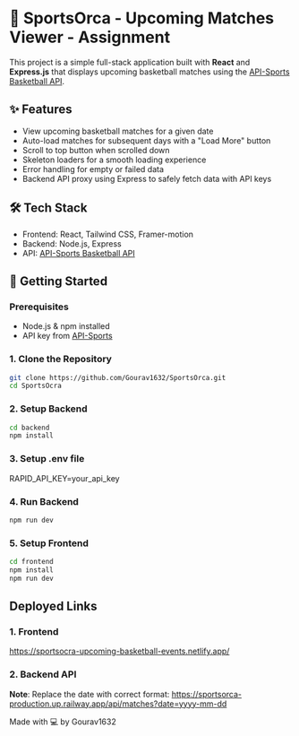 # 🏀 SportsOrca - Upcoming Matches Viewer - Assignment

This project is a simple full-stack application built with **React** and **Express.js** that displays upcoming basketball matches using the [API-Sports Basketball API](https://www.api-sports.io/documentation/basketball/v1).

## ✨ Features

- View upcoming basketball matches for a given date
- Auto-load matches for subsequent days with a "Load More" button
- Scroll to top button when scrolled down
- Skeleton loaders for a smooth loading experience
- Error handling for empty or failed data
- Backend API proxy using Express to safely fetch data with API keys

## 🛠️ Tech Stack

- Frontend: React, Tailwind CSS, Framer-motion
- Backend: Node.js, Express
- API: [API-Sports Basketball API](https://www.api-sports.io/documentation/basketball/v1)

## 🚀 Getting Started

### Prerequisites

- Node.js & npm installed
- API key from [API-Sports](https://rapidapi.com/api-sports/api/api-basketball)

### 1. Clone the Repository

```bash
git clone https://github.com/Gourav1632/SportsOrca.git
cd SportsOcra
```
### 2. Setup Backend
```bash
cd backend
npm install
```
### 3. Setup .env file
RAPID_API_KEY=your_api_key

### 4. Run Backend
```bash
npm run dev
```
### 5. Setup Frontend
```bash
cd frontend
npm install
npm run dev
```
## Deployed Links

### 1. Frontend 
https://sportsocra-upcoming-basketball-events.netlify.app/

### 2. Backend API
**Note**: Replace the date with correct format: 
https://sportsorca-production.up.railway.app/api/matches?date=yyyy-mm-dd


Made with 💻 by Gourav1632

